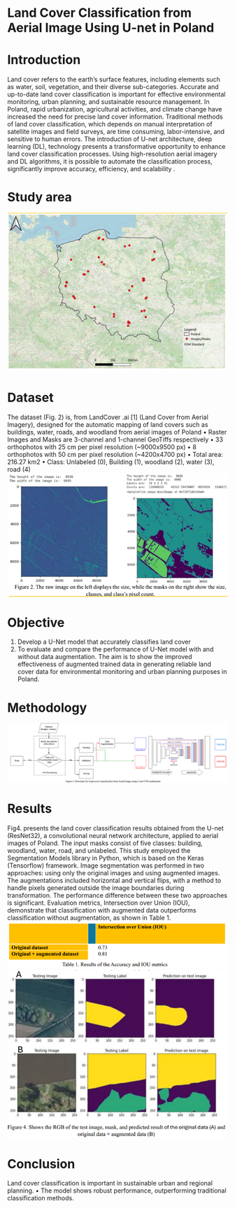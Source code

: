 # Land Cover Classification from Aerial Image Using U-net in Poland


# Introduction
Land cover refers to the earth’s surface features, including elements such as water, soil, vegetation, and their diverse sub-categories. Accurate and up-to-date land cover classification is important for effective environmental monitoring, urban planning, and sustainable resource management. In Poland, rapid urbanization, agricultural activities, and climate change have increased the need for precise land cover information. Traditional methods of land cover classification, which depends on manual interpretation of satellite images and field surveys, are time consuming, labor-intensive, and sensitive to human errors. The introduction of U-net architecture, deep learning (DL), technology presents a transformative opportunity to enhance land cover classification processes. Using high-resolution aerial imagery and DL algorithms, it is possible to automate the classification process, significantly improve accuracy, efficiency, and scalability .

# Study area
![Study area](https://github.com/SirakMario/Landcover_Classification/blob/main/assets/study_area.png)
# Dataset
The dataset (Fig. 2) is, from LandCover .ai [1] (Land Cover from Aerial Imagery), designed for the automatic mapping of land covers such as buildings, water, roads, and woodland from aerial images of Poland
• Raster Images and Masks are 3-channel and 1-channel GeoTiffs respectively
• 33 orthophotos with 25 cm per pixel resolution (~9000x9500 px)
• 8 orthophotos with 50 cm per pixel resolution (~4200x4700 px)
• Total area: 216.27 km2
• Class: Unlabeled (0), Building (1), woodland (2), water (3), road (4)
![Dataset used](https://github.com/SirakMario/Landcover_Classification/blob/main/assets/datasets.png)
# Objective
1. Develop a U-Net model that accurately classifies land cover
2. To  evaluate  and  compare  the  performance  of  U-Net  model  with  and without data augmentation. The aim is to show the improved effectiveness of  augmented  trained  data  in  generating  reliable  land  cover  data  for environmental monitoring and urban planning purposes in Poland.
# Methodology
![Methodology](https://github.com/SirakMario/Landcover_Classification/blob/main/assets/Methodology.PNG)
# Results
Fig4.  presents  the  land  cover  classification  results  obtained  from  the  U-net  (ResNet32),  a convolutional  neural  network  architecture,  applied  to  aerial  images  of  Poland.  The  input  masks consist of five classes: building, woodland, water, road, and unlabeled. This study employed the Segmentation  Models  library  in  Python,  which  is  based  on  the  Keras  (Tensorflow)  framework. Image  segmentation  was  performed  in  two  approaches:  using  only  the  original  images  and using  augmented  images.  The  augmentations  included  horizontal  and  vertical  flips,  with  a method  to  handle  pixels  generated  outside  the  image  boundaries  during  transformation.  The performance  difference  between  these  two  approaches  is  significant.  Evaluation  metrics, Intersection  over  Union  (IOU),  demonstrate  that  classification  with  augmented  data outperforms classification without augmentation, as shown in Table 1.
![Result table](https://github.com/SirakMario/Landcover_Classification/blob/main/assets/Table.png)
![result](https://github.com/SirakMario/Landcover_Classification/blob/main/assets/results.png)
# Conclusion
Land cover classification is important in sustainable urban and regional
planning.
• The model shows robust performance, outperforming traditional
classification methods.


